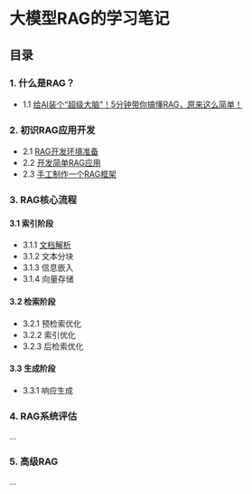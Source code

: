 # 大模型RAG的学习笔记

## 目录

### 1. **什么是RAG？**
- 1.1 [给AI装个“超级大脑”！5分钟带你搞懂RAG，原来这么简单！](https://mp.weixin.qq.com/s/nAEEkEvrb-WR_MzvuuvYXQ)
  
### 2. **初识RAG应用开发**
- 2.1 [RAG开发环境准备](RAG开发环境准备.md)
- 2.2 [开发简单RAG应用](src/simple-rag)
- 2.3 [手工制作一个RAG框架](https://github.com/yilane/rag-framework)

### 3. **RAG核心流程**

#### 3.1 索引阶段
 - 3.1.1 [文档解析](src/01-rag-doc-parsing)
 - 3.1.2 文本分块
 - 3.1.3 信息嵌入
 - 3.1.4 向量存储

#### 3.2 检索阶段
 - 3.2.1 预检索优化
 - 3.2.2 索引优化
 - 3.2.3 后检索优化

#### 3.3 生成阶段
 - 3.3.1 响应生成

### 4. RAG系统评估
...

### 5. 高级RAG
...


